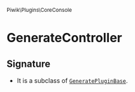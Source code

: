 <small>Piwik\Plugins\CoreConsole</small>

GenerateController
==================

Signature
---------

- It is a subclass of [`GeneratePluginBase`](../../../Piwik/Plugins/CoreConsole/GeneratePluginBase.md).
